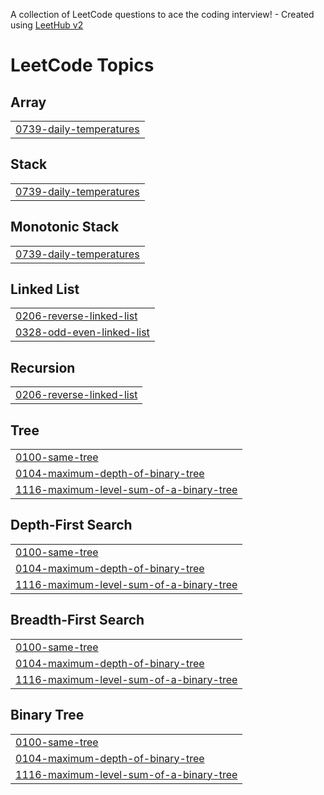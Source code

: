 A collection of LeetCode questions to ace the coding interview! - Created using [LeetHub v2](https://github.com/arunbhardwaj/LeetHub-2.0)
<!---LeetCode Topics Start-->
# LeetCode Topics
## Array
|  |
| ------- |
| [0739-daily-temperatures](https://github.com/sahilkumar028/leetcode-problems/tree/master/0739-daily-temperatures) |
## Stack
|  |
| ------- |
| [0739-daily-temperatures](https://github.com/sahilkumar028/leetcode-problems/tree/master/0739-daily-temperatures) |
## Monotonic Stack
|  |
| ------- |
| [0739-daily-temperatures](https://github.com/sahilkumar028/leetcode-problems/tree/master/0739-daily-temperatures) |
## Linked List
|  |
| ------- |
| [0206-reverse-linked-list](https://github.com/sahilkumar028/leetcode-problems/tree/master/0206-reverse-linked-list) |
| [0328-odd-even-linked-list](https://github.com/sahilkumar028/leetcode-problems/tree/master/0328-odd-even-linked-list) |
## Recursion
|  |
| ------- |
| [0206-reverse-linked-list](https://github.com/sahilkumar028/leetcode-problems/tree/master/0206-reverse-linked-list) |
## Tree
|  |
| ------- |
| [0100-same-tree](https://github.com/sahilkumar028/leetcode-problems/tree/master/0100-same-tree) |
| [0104-maximum-depth-of-binary-tree](https://github.com/sahilkumar028/leetcode-problems/tree/master/0104-maximum-depth-of-binary-tree) |
| [1116-maximum-level-sum-of-a-binary-tree](https://github.com/sahilkumar028/leetcode-problems/tree/master/1116-maximum-level-sum-of-a-binary-tree) |
## Depth-First Search
|  |
| ------- |
| [0100-same-tree](https://github.com/sahilkumar028/leetcode-problems/tree/master/0100-same-tree) |
| [0104-maximum-depth-of-binary-tree](https://github.com/sahilkumar028/leetcode-problems/tree/master/0104-maximum-depth-of-binary-tree) |
| [1116-maximum-level-sum-of-a-binary-tree](https://github.com/sahilkumar028/leetcode-problems/tree/master/1116-maximum-level-sum-of-a-binary-tree) |
## Breadth-First Search
|  |
| ------- |
| [0100-same-tree](https://github.com/sahilkumar028/leetcode-problems/tree/master/0100-same-tree) |
| [0104-maximum-depth-of-binary-tree](https://github.com/sahilkumar028/leetcode-problems/tree/master/0104-maximum-depth-of-binary-tree) |
| [1116-maximum-level-sum-of-a-binary-tree](https://github.com/sahilkumar028/leetcode-problems/tree/master/1116-maximum-level-sum-of-a-binary-tree) |
## Binary Tree
|  |
| ------- |
| [0100-same-tree](https://github.com/sahilkumar028/leetcode-problems/tree/master/0100-same-tree) |
| [0104-maximum-depth-of-binary-tree](https://github.com/sahilkumar028/leetcode-problems/tree/master/0104-maximum-depth-of-binary-tree) |
| [1116-maximum-level-sum-of-a-binary-tree](https://github.com/sahilkumar028/leetcode-problems/tree/master/1116-maximum-level-sum-of-a-binary-tree) |
<!---LeetCode Topics End-->